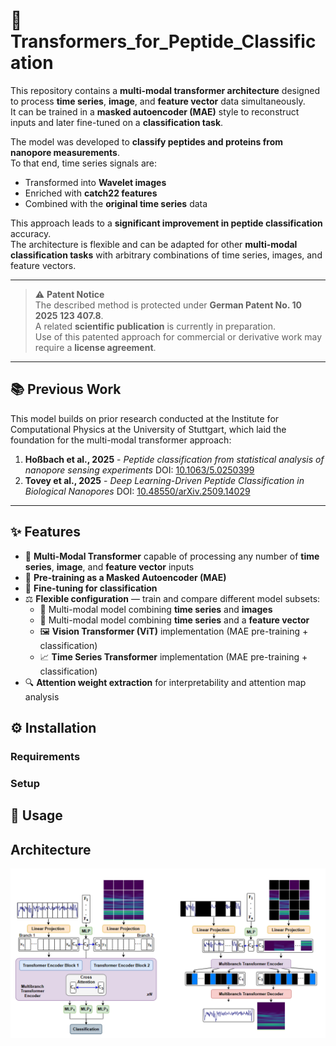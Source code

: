 # 🧬 Transformers_for_Peptide_Classification

This repository contains a **multi-modal transformer architecture** designed to process **time series**, **image**, and **feature vector** data simultaneously.  
It can be trained in a **masked autoencoder (MAE)** style to reconstruct inputs and later fine-tuned on a **classification task**.

The model was developed to **classify peptides and proteins from nanopore measurements**.  
To that end, time series signals are:
- Transformed into **Wavelet images**
- Enriched with **catch22 features**
- Combined with the **original time series** data

This approach leads to a **significant improvement in peptide classification** accuracy.  
The architecture is flexible and can be adapted for other **multi-modal classification tasks** with arbitrary combinations of time series, images, and feature vectors.

---

> ⚠️ **Patent Notice**  
> The described method is protected under **German Patent No. 10 2025 123 407.8**.  
> A related **scientific publication** is currently in preparation.  
> Use of this patented approach for commercial or derivative work may require a **license agreement**.

---

## 📚 Previous Work

This model builds on prior research conducted at the Institute for Computational Physics at the University of Stuttgart, which laid the foundation for the multi-modal transformer approach:

1. **Hoßbach et al., 2025** - *Peptide classification from statistical analysis of nanopore sensing experiments*
   DOI: [10.1063/5.0250399](https://doi.org/10.1063/5.0250399)
2. **Tovey et al., 2025** - *Deep Learning-Driven Peptide Classification in Biological Nanopores*
   DOI: [10.48550/arXiv.2509.14029](https://doi.org/10.48550/arXiv.2509.14029)
   
---

## ✨ Features

- 🔗 **Multi-Modal Transformer** capable of processing any number of **time series**, **image**, and **feature vector** inputs  
- 🧠 **Pre-training as a Masked Autoencoder (MAE)**  
- 🎯 **Fine-tuning for classification**  
- ⚖️ **Flexible configuration** — train and compare different model subsets:
  - 🤝 Multi-modal model combining **time series** and **images**
  - 🧮 Multi-modal model combining **time series** and a **feature vector**
  - 🖼️ **Vision Transformer (ViT)** implementation (MAE pre-training + classification)
  - 📈 **Time Series Transformer** implementation (MAE pre-training + classification)
- 🔍 **Attention weight extraction** for interpretability and attention map analysis

## ⚙️ Installation

### Requirements

### Setup

## 🚀 Usage

## Architecture

![Model Architecture](images/Multi-Modal-Architecture.png)



